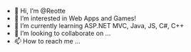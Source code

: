 - 👋 Hi, I’m @Reotte
- 👀 I’m interested in Web Apps and Games!
- 🌱 I’m currently learning ASP.NET MVC, Java, JS, C#, C++
- 💞️ I’m looking to collaborate on ...
- 📫 How to reach me ...

<!---
Reotte/Reotte is a ✨ special ✨ repository because its `README.md` (this file) appears on your GitHub profile.
You can click the Preview link to take a look at your changes.
--->
